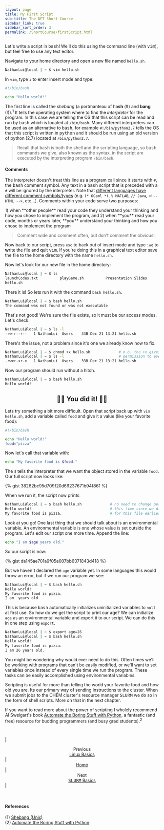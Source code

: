 ```yaml
---
layout: page
title: My First Script
sub-title: The DFT Short Course
sidebar_link: true
sidebar_sort_order: 3
permalink: /ShortCourse/firstScript.html
---
```


Let's write a script in <kbd>bash</kbd>! We'll do this using the command line (with <kbd>vim</kbd>), but feel free to use any text editor.  

Navigate to your home directory and open a new file named `hello.sh`.

```sh
NathanLui@local | ~ $ vim hello.sh
```

In `vim`, type `i` to enter insert mode and type:

```sh
#!/bin/bash

echo "Hello world!"
```

The first line is called the *shebang* (a portmanteau of ha**sh** (#) and **bang** (!)).<sup>1</sup> It tells the operating system where to find the *interpreter* for the program. In this case we are telling the OS that this script can be read and run by <kbd>bash</kbd> which is located at `/bin/bash`. Many different interpreters can be used as an alternative to <kbd>bash</kbd>, for example `#!/bin/python2.7` tells the OS that this script is written in <kbd>python</kbd> and it should be run using an old version of python (2.7) located at `/bin/python2.7`.  

>Recall that <kbd>bash</kbd> is both the shell and the scripting language, so <kbd>bash</kbd> commands we give, also known as the syntax, in the script are executed by the interpreting program `/bin/bash`.

#### Comments

The interpreter doesn't treat this line as a program call since it starts with `#`, the <kbd>bash</kbd> comment symbol. Any text in a <kbd>bash</kbd> script that is preceded with a `#` will be ignored by the interpreter. Note that [different languages have different comment symbols/types](https://en.wikipedia.org/wiki/Comment_(computer_programming)) (e.g. `(* OCaml *)`, `% MATLAB`, `// Java`, `<!-- HTML -->`, etc...). Comments within your code serve two purposes:  
<!-- markdownlint-disable-next-line MD032--> 1) when **other people** read your code they understand your thinking and how you chose to implement the program, and  
<!-- markdownlint-disable-next-line MD032--> 2) when **you** read your code, months or years later, **you** understand your thinking and how you chose to implement the program  

> Comment wide and comment often, but don't comment the obvious!

Now back to our script, press `esc` to back out of insert mode and type `:wq` to **w**rite the file and **q**uit <kbd>vim</kbd>.  If you're doing this in a graphical text editor save the file to the home directory with the name `hello.sh`.  

Now let's look for our new file in the home directory:

```sh
NathanLui@local | ~ $ ls
launchCodes.txt          playGame.sh          Presentation Slides
hello.sh
```

There it is! So lets run it with the command `bash hello.sh`.

```sh
NathanLui@local | ~ $ bash hello.sh
The command was not found or was not executable
```

That's not good!  We're sure the file exists, so it must be our access modes.  Let's check:  

```sh
NathanLui@local | ~ $ ls -l
-rw-r--r--   1 NathanLui  Users    33B Dec 21 13:21 hello.sh
```

There's the issue, not a problem since it's one we already know how to fix.

```sh
NathanLui@local | ~ $ chmod +x hello.sh             # n.b. the +x gives x 
NathanLui@local | ~ $ ls -l                         # permission to everyone
-rwxr-xr-x   1 NathanLui  Users    33B Dec 21 13:21 hello.sh
```

Now our program should run without a hitch.

```sh
NathanLui@local | ~ $ bash hello.sh
Hello world!
```

## <center> 👏👏 You did it! 👏👏 </center>

<!-- <br /> -->

Lets try something a bit more difficult. Open that script back up with `vim hello.sh`, add a variable called `food` and give it a value (like your favorite food):

```sh
#!/bin/bash

echo "Hello world!"
food="pizza"
```

Now let's call that variable with:

```sh
echo "My favorite food is $food."
```

The `$` tells the interpreter that we want the object stored in the variable `food`. Our full script now looks like:  

{% gist 38262bc95d709f20d66237671b94f861 %}

When we run it, the script now prints:

```sh
NathanLui@local | ~ $ bash hello.sh             # no need to change permissions
Hello world!                                    # this time since we did it
My favorite food is pizza.                      # for this file earlier
```

Look at you go! One last thing that we should talk about is an environmental variable. An environmental variable is one whose value is set outside the program. Let's edit our script one more time. Append the line:  

```sh
echo "I am $age years old."
```

So our script is now:  

{% gist da145ae701a9f05e007bb6071843d418 %}

But we haven't declared the `age` variable yet. In some languages this would throw an error, but if we run our program we see:  

```sh
NathanLui@local | ~ $ bash hello.sh
Hello world!
My favorite food is pizza.
I am  years old.
```

This is because <kbd>bash</kbd> automatically initializes uninitialized variables to `null` at first use. So how do we get the script to print our age? We can initialize `age` as an environmental variable and export it to our script. We can do this in one step using `export`.

```sh
NathanLui@local | ~ $ export age=26
NathanLui@local | ~ $ bash hello.sh
Hello world!
My favorite food is pizza.
I am 26 years old.
```

You might be wondering why would ever need to do this. Often times we'll be working with programs that can't be easily modified, or we'll want to set variables once instead of every single time we run the program. These tasks can be easily accomplished using environmental variables.

Scripting is useful for more than telling the world your favorite food and how old you are. Its our primary way of sending instructions to the cluster. When we submit jobs to the CHEM cluster's resource manager <kbd>SLURM</kbd> we do so in the form of shell scripts. More on that in the next chapter.

If you want to read more about the power of scripting I wholely recommend Al Sweigart's book [Automate the Boring Stuff with Python](https://automatetheboringstuff.com/), a fantastic (and free) resource for budding programmers (and busy grad students).<sup>2</sup>  

<br />

| <center>Previous<br><a href="/dftCourse/ShortCourse/linuxBasics.html">Linux Basics</a></center> | <center><a href="/dftCourse/Introduction.html">Home</a></center> | <center>Next<br><a href="/dftCourse/ShortCourse/slurm.html"><kbd>SLURM</kbd> Basics</a></center> |

<br />

#### References

(1) [Shebang (Unix)](https://en.wikipedia.org/wiki/Shebang_(Unix))  
(2) [Automate the Boring Stuff with Python](https://automatetheboringstuff.com/)
